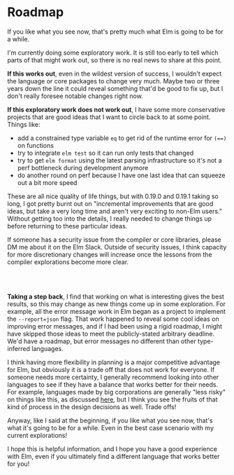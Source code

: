 # Roadmap

If you like what you see now, that's pretty much what Elm is going to be for a while.

I'm currently doing some exploratory work. It is still too early to tell which parts of that might work out, so there is no real news to share at this point.

**If this works out**, even in the wildest version of success, I wouldn't expect the language or core packages to change very much. Maybe two or three years down the line it could reveal something that'd be good to fix up, but I don't really foresee notable changes right now.

**If this exploratory work does not work out**, I have some more conservative projects that are good ideas that I want to circle back to at some point. Things like:

- add a constrained type variable `eq` to get rid of the runtime error for `(==)` on functions
- try to integrate `elm test` so it can run only tests that changed
- try to get `elm format` using the latest parsing infrastructure so it's not a perf bottleneck during development anymore
- do another round on perf because I have one last idea that can squeeze out a bit more speed

These are all nice quality of life things, but with 0.19.0 and 0.19.1 taking so long, I got pretty burnt out on "incremental improvements that are good ideas, but take a very long time and aren't very exciting to non-Elm users." Without getting too into the details, I really needed to change things up before returning to these particular ideas.

If someone has a security issue from the compiler or core libraries, please DM me about it on the Elm Slack. Outside of security issues, I think capacity for more discretionary changes will increase once the lessons from the compiler explorations become more clear.

<br>
<br>

**Taking a step back**, I find that working on what is interesting gives the best results, so this may change as new things come up in some exploration. For example, all the error message work in Elm began as a project to implement the `--report=json` flag. That work happened to reveal some cool ideas on improving error messages, and if I had been using a rigid roadmap, I might have skipped those ideas to meet the publicly-stated arbitrary deadline. We'd have a roadmap, but error messages no different than other type-inferred languages.

I think having more flexibility in planning is a major competitive advantage for Elm, but obviously it is a trade off that does not work for everyone. If someone needs more certainty, I generally recommend looking into other languages to see if they have a balance that works better for their needs. For example, languages made by big corporations are generally "less risky" on things like this, as discussed [here](https://discourse.elm-lang.org/t/costs-funding-in-open-source-languages/5722), but I think you see the fruits of that kind of process in the design decisions as well. Trade offs!

Anyway, like I said at the beginning, if you like what you see now, that's what it's going to be for a while. Even in the best case scenario with my current explorations!

I hope this is helpful information, and I hope you have a good experience with Elm, even if you ultimately find a different language that works better for you!
